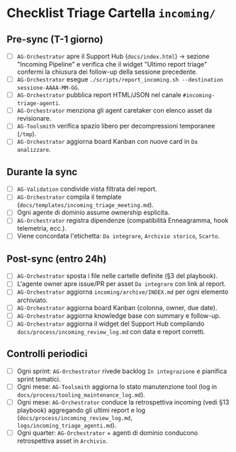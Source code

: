 # Checklist Triage Cartella `incoming/`

## Pre-sync (T-1 giorno)
- [ ] `AG-Orchestrator` apre il Support Hub (`docs/index.html`) → sezione "Incoming Pipeline" e verifica che il widget "Ultimo report triage" confermi la chiusura dei follow-up della sessione precedente.
- [ ] `AG-Orchestrator` esegue `./scripts/report_incoming.sh --destination sessione-AAAA-MM-GG`.
- [ ] `AG-Orchestrator` pubblica report HTML/JSON nel canale `#incoming-triage-agenti`.
- [ ] `AG-Orchestrator` menziona gli agent caretaker con elenco asset da revisionare.
- [ ] `AG-Toolsmith` verifica spazio libero per decompressioni temporanee (`/tmp`).
- [ ] `AG-Orchestrator` aggiorna board Kanban con nuove card in `Da analizzare`.

## Durante la sync
- [ ] `AG-Validation` condivide vista filtrata del report.
- [ ] `AG-Orchestrator` compila il template (`docs/templates/incoming_triage_meeting.md`).
- [ ] Ogni agente di dominio assume ownership esplicita.
- [ ] `AG-Orchestrator` registra dipendenze (compatibilità Enneagramma, hook telemetria, ecc.).
- [ ] Viene concordata l'etichetta: `Da integrare`, `Archivio storico`, `Scarto`.

## Post-sync (entro 24h)
- [ ] `AG-Orchestrator` sposta i file nelle cartelle definite (§3 del playbook).
- [ ] L'agente owner apre issue/PR per asset `Da integrare` con link al report.
- [ ] `AG-Orchestrator` aggiorna `incoming/archive/INDEX.md` per ogni elemento archiviato.
- [ ] `AG-Orchestrator` aggiorna board Kanban (colonna, owner, due date).
- [ ] `AG-Orchestrator` aggiorna knowledge base con summary e follow-up.
- [ ] `AG-Orchestrator` aggiorna il widget del Support Hub compilando `docs/process/incoming_review_log.md` con data e report corretti.

## Controlli periodici
- [ ] Ogni sprint: `AG-Orchestrator` rivede backlog `In integrazione` e pianifica sprint tematici.
- [ ] Ogni mese: `AG-Toolsmith` aggiorna lo stato manutenzione tool (log in `docs/process/tooling_maintenance_log.md`).
- [ ] Ogni mese: `AG-Orchestrator` conduce la retrospettiva incoming (vedi §13 playbook) aggregando gli ultimi report e log (`docs/process/incoming_review_log.md`, `logs/incoming_triage_agenti.md`).
- [ ] Ogni quarter: `AG-Orchestrator` + agenti di dominio conducono retrospettiva asset in `Archivio`.
